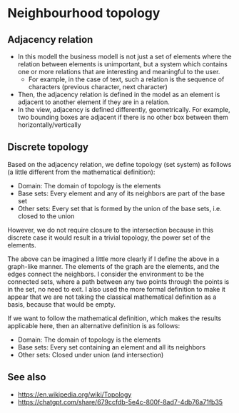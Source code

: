 # Neighbourhood topology

## Adjacency relation

- In this modell the business modell is not just a set of elements where the relation between elements is unimportant, but a system which contains one or more relations that are interesting and meaningful to the user.
  - For example, in the case of text, such a relation is the sequence of characters (previous character, next character)
- Then, the adjacency relation is defined in the model as an element is adjacent to another element if they are in a relation.
- In the view, adjacency is defined differently, geometrically. For example, two bounding boxes are adjacent if there is no other box between them horizontally/vertically

## Discrete topology

Based on the adjacency relation, we define topology (set system) as follows (a little different from the mathematical definition):

- Domain: The domain of topology is the elements
- Base sets: Every element and any of its neighbors are part of the base set
- Other sets: Every set that is formed by the union of the base sets, i.e. closed to the union

However, we do not require closure to the intersection because in this discrete case it would result in a trivial topology, the power set of the elements.

The above can be imagined a little more clearly if I define the above in a graph-like manner. The elements of the graph are the elements, and the edges connect the neighbors. I consider the environment to be the connected sets, where a path between any two points through the points is in the set, no need to exit. I also used the more formal definition to make it appear that we are not taking the classical mathematical definition as a basis, because that would be empty.

If we want to follow the mathematical definition, which makes the results applicable here, then an alternative definition is as follows:

- Domain: The domain of topology is the elements
- Base sets: Every set containing an element and all its neighbors
- Other sets: Closed under union (and intersection) 

## See also
- https://en.wikipedia.org/wiki/Topology
- https://chatgpt.com/share/679ccfdb-5e4c-800f-8ad7-4db76a71fb35


